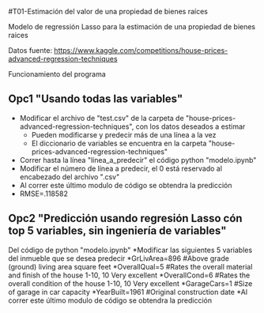 #T01-Estimación del valor de una propiedad de bienes raíces

Modelo de regressión Lasso para la estimación de una propiedad de bienes raices

Datos fuente: https://www.kaggle.com/competitions/house-prices-advanced-regression-techniques

Funcionamiento del programa

## Opc1 "Usando todas las variables"
  * Modificar el archivo de "test.csv" de la carpeta de "house-prices-advanced-regression-techniques", con los datos deseados a estimar
    * Pueden modificarse y predecir más de una línea a la vez
    * El diccionario de variables se encuentra en la carpeta "house-prices-advanced-regression-techniques"
  * Correr hasta la línea "línea_a_predecir" el código python "modelo.ipynb"
  * Modificar el número de línea a predecir, el 0 está reservado al encabezado del archivo ".csv"
  * Al correr este último modulo de código se obtendra la predicción 
  * RMSE=.118582
  
## Opc2 "Predicción usando regresión Lasso cón top 5 variables, sin ingeniería de variables" 
Del código de python "modelo.ipynb"
  *Modificar las siguientes 5 variables del inmueble que se desea predecir
    *GrLivArea=896 #Above grade (ground) living area square feet
    *OverallQual=5 #Rates the overall material and finish of the house 1-10, 10 Very excellent 
    *OverallCond=6 #Rates the overall condition of the house 1-10, 10 Very excellent 
    *GarageCars=1 #Size of garage in car capacity
    *YearBuilt=1961 #Original construction date
*Al correr este último modulo de código se obtendra la predicción


  
